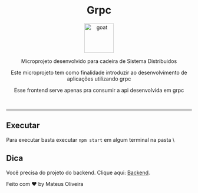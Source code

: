 <div align="center">
<h1>Grpc</h1>

<a href="https://pt.seaicons.com/wp-content/uploads/2015/10/Pie-icon.png">
  <img
    height="80"
    width="80"
    alt="goat"
    src="https://pt.seaicons.com/wp-content/uploads/2015/10/Pie-icon.png"
  />
</a>

<p>Microprojeto desenvolvido para cadeira de Sistema Distribuidos</p>
<p>Este microprojeto tem como finalidade introduzir ao desenvolvimento de aplicações utilizando grpc</p>
<p>Esse frontend serve apenas pra consumir a api desenvolvida em grpc</p>

<br />
</div>

<hr />

<!-- prettier-ignore-end -->
## Executar

Para executar basta executar `npm start` em algum terminal na pasta \

## Dica

Você precisa do projeto do backend. Clique aqui: <a href="https://github.com/mateussiil/grpc-sistema-distribuidos-backend">Backend</a>.


Feito com ♥ by Mateus Oliveira 

<!-- prettier-ignore-end -->